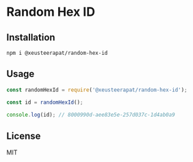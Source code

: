 # Random Hex ID

## Installation

```shell
npm i @xeusteerapat/random-hex-id
```

## Usage

```javascript
const randomHexId = require('@xeusteerapat/random-hex-id');

const id = randomHexId();

console.log(id); // 8000990d-aee83e5e-257d037c-1d4ab0a9
```

## License

MIT
